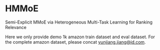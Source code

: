 # HMMoE
Semi-Explicit MMoE via Heterogeneous Multi-Task Learning for Ranking Relevance

Here we only provide demo 1k amazon train dataset and eval dataset. For the complete amazon dataset, please concat yunjiang.jiang@jd.com.
